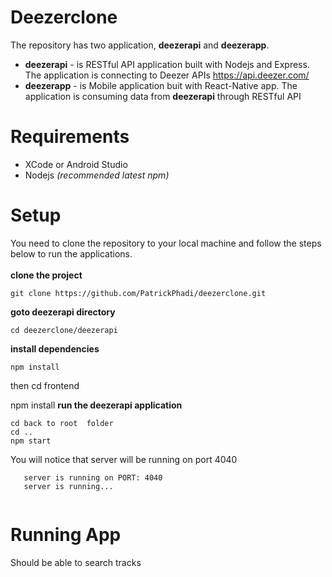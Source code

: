 # Deezerclone

The repository has two application, **deezerapi** and **deezerapp**.

- **deezerapi** - is RESTful API application built with Nodejs and Express. The application is connecting to Deezer APIs https://api.deezer.com/
- **deezerapp** - is Mobile application buit with React-Native app. The application is consuming data from **deezerapi** through RESTful API

# Requirements

- XCode or Android Studio
- Nodejs _(recommended latest npm)_

# Setup

You need to clone the repository to your local machine and follow the steps below to run the applications. <br/><br/>
**clone the project**

```
git clone https://github.com/PatrickPhadi/deezerclone.git
```

**goto deezerapi directory**

```
cd deezerclone/deezerapi
```

**install dependencies**

```
npm install
```

then cd frontend

npm install
**run the deezerapi application**

```
cd back to root  folder
cd ..
npm start
```

You will notice that server will be running on port 4040

```
   server is running on PORT: 4040
   server is running...


```

# Running App

Should be able to search tracks
